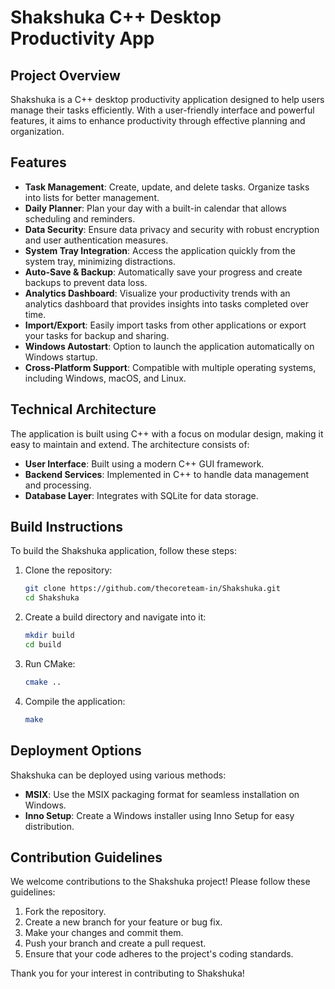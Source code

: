# Shakshuka C++ Desktop Productivity App

## Project Overview
Shakshuka is a C++ desktop productivity application designed to help users manage their tasks efficiently. With a user-friendly interface and powerful features, it aims to enhance productivity through effective planning and organization.

## Features
- **Task Management**: Create, update, and delete tasks. Organize tasks into lists for better management.
- **Daily Planner**: Plan your day with a built-in calendar that allows scheduling and reminders.
- **Data Security**: Ensure data privacy and security with robust encryption and user authentication measures.
- **System Tray Integration**: Access the application quickly from the system tray, minimizing distractions.
- **Auto-Save & Backup**: Automatically save your progress and create backups to prevent data loss.
- **Analytics Dashboard**: Visualize your productivity trends with an analytics dashboard that provides insights into tasks completed over time.
- **Import/Export**: Easily import tasks from other applications or export your tasks for backup and sharing.
- **Windows Autostart**: Option to launch the application automatically on Windows startup.
- **Cross-Platform Support**: Compatible with multiple operating systems, including Windows, macOS, and Linux.

## Technical Architecture
The application is built using C++ with a focus on modular design, making it easy to maintain and extend. The architecture consists of:
- **User Interface**: Built using a modern C++ GUI framework.
- **Backend Services**: Implemented in C++ to handle data management and processing.
- **Database Layer**: Integrates with SQLite for data storage.

## Build Instructions
To build the Shakshuka application, follow these steps:
1. Clone the repository:
   ```bash
   git clone https://github.com/thecoreteam-in/Shakshuka.git
   cd Shakshuka
   ```
2. Create a build directory and navigate into it:
   ```bash
   mkdir build
   cd build
   ```
3. Run CMake:
   ```bash
   cmake ..
   ```
4. Compile the application:
   ```bash
   make
   ```

## Deployment Options
Shakshuka can be deployed using various methods:
- **MSIX**: Use the MSIX packaging format for seamless installation on Windows.
- **Inno Setup**: Create a Windows installer using Inno Setup for easy distribution.

## Contribution Guidelines
We welcome contributions to the Shakshuka project! Please follow these guidelines:
1. Fork the repository.
2. Create a new branch for your feature or bug fix.
3. Make your changes and commit them.
4. Push your branch and create a pull request.
5. Ensure that your code adheres to the project's coding standards.

Thank you for your interest in contributing to Shakshuka!